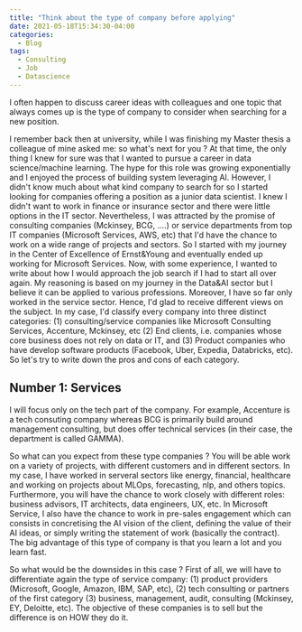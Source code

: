 ```yaml
---
title: "Think about the type of company before applying"
date: 2021-05-18T15:34:30-04:00
categories:
  - Blog
tags:
  - Consulting
  - Job
  - Datascience
---
```


I often happen to discuss career ideas with colleagues and one topic that always comes up is the type of company to consider when searching for a new position.

I remember back then at university, while I was finishing my Master thesis a colleague of mine asked me: so what's next for you ? At that time, the only thing I knew for sure was that I wanted to pursue a career in data science/machine learning. The hype for this role was growing exponentially and I enjoyed the process of building system leveraging AI. However, I didn't know much about what kind company to search for so I started looking for companies offering a position as a junior data scientist. I knew I didn't want to work in finance or insurance sector and there were little options in the IT sector. Nevertheless, I was attracted by the promise of consulting companies (Mckinsey, BCG, ....) or service departments from top IT companies (Microsoft Services, AWS, etc) that I'd have the chance to work on a wide range of projects and sectors. 
So I started with my journey in the Center of Excellence of Ernst&Young and eventually ended up working for Microsoft Services. Now, with some experience, I wanted to write about how I would approach the job search if I had to start all over again. My reasoning is based on my journey in the Data&AI sector but I believe it can be applied to various professions. Moreover, I have so far only worked in the service sector. Hence, I'd glad to receive different views on the subject. 
In my case, I'd classify every company into three distinct categories: (1) consulting/service companies like Microsoft Consulting Services, Accenture, Mckinsey, etc (2) End clients, i.e. companies whose core business does not rely on data or IT, and (3) Product companies who have develop software products (Facebook, Uber, Expedia, Databricks,  etc).  So let's try to write down the pros and cons of each category.

## Number 1: Services

I will focus only on the tech part of the company. For example, Accenture is a tech consuting company whereas BCG is primarily build around management consulting, but does offer technical services (in their case, the department is called GAMMA).

So what can you expect from these type companies ? You will be able work on a variety of projects, with different customers and in different sectors. In my case, I have worked in serveral sectors like energy, financial, healthcare and working on projects about MLOps, forecasting, nlp, and others topics. Furthermore, you will have the chance to work closely with different roles: business advisors, IT architects, data engineers, UX, etc. In Microsoft Service, I also have the chance to work in pre-sales engagement which can consists in concretising the AI vision of the client, defining the value of their AI ideas, or simply writing the statement of work (basically the contract).  The big advantage of this type of company is that you learn a lot and you learn fast.

So what would be the downsides in this case ? First of all, we will have to differentiate again the type of service company: (1) product providers (Microsoft, Google, Amazon, IBM, SAP, etc), (2) tech consulting or partners of the first category (3) business, management, audit, consulting (Mckinsey, EY, Deloitte, etc). The objective of these companies is to sell but the difference is on HOW they do it.